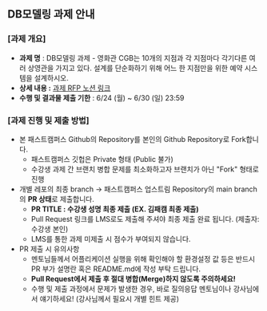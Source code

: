 ## DB모델링 과제 안내
### [과제 개요] 
- **과제 명** : DB모델링 과제 - 영화관 CGB는 10개의 지점과 각 지점마다 각기다른 여러 상영관을 가지고 있다. 설계를 단순화하기 위해 어느 한 지점만을 위한 예약 시스템을 설계하시오.
- **상세 내용 :** [과제 RFP 노션 링크](https://quickest-asterisk-75d.notion.site/Database-ed6654c7c8e84bfbbf2915d969f0f05b)
- **수행 및 결과물 제출 기한** : 6/24 (월) ~ 6/30 (일) 23:59


### [과제 진행 및 제출 방법]
- 본 패스트캠퍼스 Github의 Repository를 본인의 Github Repository로 Fork합니다.
    - 패스트캠퍼스 깃헙은 Private 형태 (Public 불가)
    - 수강생 과제 간 브랜치 병합 문제를 최소화하고자 브랜치가 아닌 "Fork" 형태로 진행
- 개별 레포의 최종 branch → 패스트캠퍼스 업스트림 Repository의 main branch의 **PR 상태**로 제출합니다.
    - **PR TITLE : 수강생 성명 최종 제출 (EX. 김패캠 최종 제출)**
    - Pull Request 링크를 LMS로도 제출해 주셔야 최종 제출 완료 됩니다. (제출자: 수강생 본인)
    - LMS를 통한 과제 미제출 시 점수가 부여되지 않습니다. 
- PR 제출 시 유의사항
    - 멘토님들께서 어플리케이션 실행을 위해 확인해야 할 환경설정 값 등은 반드시 PR 부가 설명란 혹은 README.md에 작성 부탁 드립니다.
    - **Pull Request에서 제출 후 절대 병합(Merge)하지 않도록 주의하세요!**
    - 수행 및 제출 과정에서 문제가 발생한 경우, 바로 질의응답 멘토님이나 강사님에서 얘기하세요! (강사님께서 필요시 개별 힌트 제공)
